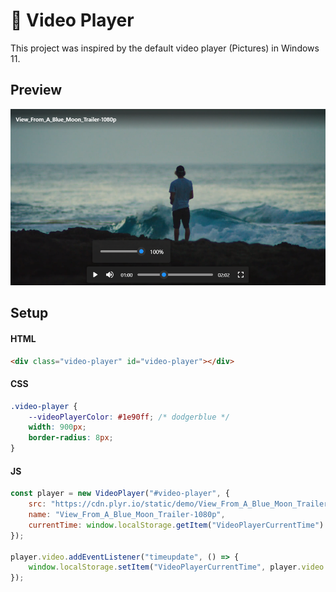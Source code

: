 # 🎥 Video Player
This project was inspired by the default video player (Pictures) in Windows 11.

## Preview
<img src="preview.png">

## Setup
#### HTML
```html
<div class="video-player" id="video-player"></div>
```

#### CSS
```css
.video-player {
    --videoPlayerColor: #1e90ff; /* dodgerblue */
    width: 900px;
    border-radius: 8px;
}
```

#### JS
```js
const player = new VideoPlayer("#video-player", {
    src: "https://cdn.plyr.io/static/demo/View_From_A_Blue_Moon_Trailer-1080p.mp4",
    name: "View_From_A_Blue_Moon_Trailer-1080p",
    currentTime: window.localStorage.getItem("VideoPlayerCurrentTime")
});

player.video.addEventListener("timeupdate", () => {
    window.localStorage.setItem("VideoPlayerCurrentTime", player.video.currentTime);
});
```
